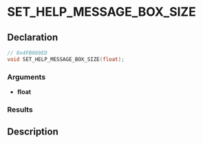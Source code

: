 # SET_HELP_MESSAGE_BOX_SIZE

## Declaration
```cpp
// 0x4FB069ED
void SET_HELP_MESSAGE_BOX_SIZE(float);
```

### Arguments
- **float**

### Results

## Description
